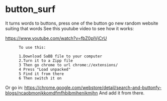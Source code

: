 # button_surf
It turns words to buttons, press one of the button go new random website suiting that words
See this youtube video to see how it works:

https://www.youtube.com/watch?v=fbZ0pIVjCrU

          To use this:

          1.Download SaBB file to your computer
          2.Turn it to a Zipp file
          3 Then go chrome to url chrome://extensions/
          4 Press "Load unpacked"
          5 Find it from there
          6 Then switch it on

Or go in:
https://chrome.google.com/webstore/detail/search-and-buttonfy-blogs/ncaobmonjkkomdfmfhbibmihenikmjhn
And add it from there.
